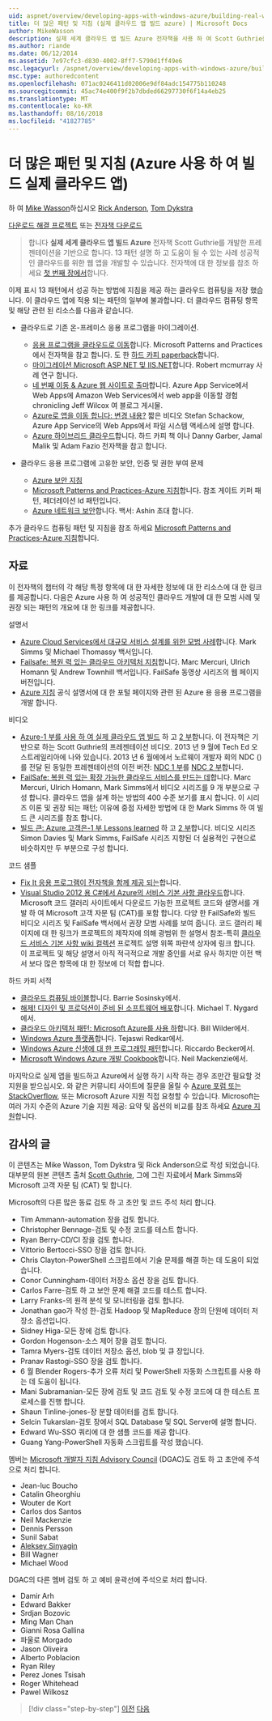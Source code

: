 ```yaml
---
uid: aspnet/overview/developing-apps-with-windows-azure/building-real-world-cloud-apps-with-windows-azure/more-patterns-and-guidance
title: 더 많은 패턴 및 지침 (실제 클라우드 앱 빌드 azure) | Microsoft Docs
author: MikeWasson
description: 실제 세계 클라우드 앱 빌드 Azure 전자책을 사용 하 여 Scott Guthrie를 개발한 프레젠테이션을 기반으로 합니다. 13 패턴과 그을 수 있는 방법을 설명 하는 중...
ms.author: riande
ms.date: 06/12/2014
ms.assetid: 7e97cfc3-d830-4002-8ff7-5790d1ff49e6
msc.legacyurl: /aspnet/overview/developing-apps-with-windows-azure/building-real-world-cloud-apps-with-windows-azure/more-patterns-and-guidance
msc.type: authoredcontent
ms.openlocfilehash: 071ac0246411d02006e9df84adc154775b110248
ms.sourcegitcommit: 45ac74e400f9f2b7dbded66297730f6f14a4eb25
ms.translationtype: MT
ms.contentlocale: ko-KR
ms.lasthandoff: 08/16/2018
ms.locfileid: "41827785"
---
```

<a name="more-patterns-and-guidance-building-real-world-cloud-apps-with-azure"></a>더 많은 패턴 및 지침 (Azure 사용 하 여 빌드 실제 클라우드 앱)
====================
하 여 [Mike Wasson](https://github.com/MikeWasson)하십시오 [Rick Anderson](https://github.com/Rick-Anderson), [Tom Dykstra](https://github.com/tdykstra)

[다운로드 해결 프로젝트](http://code.msdn.microsoft.com/Fix-It-app-for-Building-cdd80df4) 또는 [전자책 다운로드](http://blogs.msdn.com/b/microsoft_press/archive/2014/07/23/free-ebook-building-cloud-apps-with-microsoft-azure.aspx)

> 합니다 **실제 세계 클라우드 앱 빌드 Azure** 전자책 Scott Guthrie를 개발한 프레젠테이션을 기반으로 합니다. 13 패턴 설명 하 고 도움이 될 수 있는 사례 성공적인 클라우드를 위한 웹 앱을 개발할 수 있습니다. 전자책에 대 한 정보를 참조 하세요 [첫 번째 장에서](introduction.md)합니다.


이제 표시 13 패턴에서 성공 하는 방법에 지침을 제공 하는 클라우드 컴퓨팅을 저장 했습니다. 이 클라우드 앱에 적용 되는 패턴의 일부에 불과합니다. 더 클라우드 컴퓨팅 항목 및 해당 관련 된 리소스를 다음과 같습니다.

- 클라우드로 기존 온-프레미스 응용 프로그램을 마이그레이션. 

    - [응용 프로그램을 클라우드로 이동](https://msdn.microsoft.com/library/ff728592.aspx)합니다. Microsoft Patterns and Practices에서 전자책을 참고 합니다. 도 한 [하드 카피 paperback](https://www.amazon.com/dp/1621140202)합니다.
    - [마이그레이션 Microsoft ASP.NET 및 IIS.NET](https://go.microsoft.com/fwlink/?LinkId=400656)합니다. Robert mcmurray 사례 연구 합니다.
    - [네 번째 이동 &amp; Azure 웹 사이트로 출마](http://www.jeff.wilcox.name/2013/04/4thandmayor-azure-websites/)합니다. Azure App Service에서 Web Apps에 Amazon Web Services에서 web app을 이동할 경험 chronicling Jeff Wilcox 여 블로그 게시물.
    - [Azure로 앱을 이동 합니다: 변경 내용?](https://azure.microsoft.com/documentation/videos/web-sites-internals-and-the-file-system/) 짧은 비디오 Stefan Schackow, Azure App Service의 Web Apps에서 파일 시스템 액세스에 설명 합니다.
    - [Azure 하이브리드 클라우드](https://www.amazon.com/dp/B00EOP4UQW)합니다. 하드 카피 책 이나 Danny Garber, Jamal Malik 및 Adam Fazio 전자책을 참고 합니다.
- 클라우드 응용 프로그램에 고유한 보안, 인증 및 권한 부여 문제

    - [Azure 보안 지침](https://azure.microsoft.com/blog/2014/02/10/best-practices-windows-azure-websites-waws/)
    - [Microsoft Patterns and Practices-Azure 지침](https://msdn.microsoft.com/library/dn568099.aspx)합니다. 참조 게이트 키퍼 패턴, 페더레이션 Id 패턴입니다.
    - [Azure 네트워크 보안](https://download.microsoft.com/download/4/3/9/43902EC9-410E-4875-8800-0788BE146A3D/Windows%20Azure%20Network%20Security%20Whitepaper%20-%20FINAL.docx)합니다. 백서: Ashin 초대 합니다.

추가 클라우드 컴퓨팅 패턴 및 지침을 참조 하세요 [Microsoft Patterns and Practices-Azure 지침](https://msdn.microsoft.com/library/dn568099.aspx)합니다.

<a id="resources"></a>
## <a name="resources"></a>자료

이 전자책의 챕터의 각 해당 특정 항목에 대 한 자세한 정보에 대 한 리소스에 대 한 링크를 제공합니다. 다음은 Azure 사용 하 여 성공적인 클라우드 개발에 대 한 모범 사례 및 권장 되는 패턴의 개요에 대 한 링크를 제공합니다.

설명서

- [Azure Cloud Services에서 대규모 서비스 설계를 위한 모범 사례](https://msdn.microsoft.com/library/windowsazure/jj717232.aspx)합니다. Mark Simms 및 Michael Thomassy 백서입니다.
- [Failsafe: 복원 력 있는 클라우드 아키텍처 지침](https://msdn.microsoft.com/library/windowsazure/jj853352.aspx)합니다. Marc Mercuri, Ulrich Homann 및 Andrew Townhill 백서입니다. FailSafe 동영상 시리즈의 웹 페이지 버전입니다.
- [Azure 지침](https://azure.microsoft.com/develop/net/guidance/) 공식 설명서에 대 한 포털 페이지와 관련 된 Azure 용 응용 프로그램을 개발 합니다.

비디오

- [Azure-1 부를 사용 하 여 실제 클라우드 앱 빌드](https://channel9.msdn.com/Events/TechEd/Australia/2013/AZR324) 하 고 [2 부](https://channel9.msdn.com/Events/TechEd/Australia/2013/AZR325)합니다. 이 전자책은 기반으로 하는 Scott Guthrie의 프레젠테이션 비디오. 2013 년 9 월에 Tech Ed 오스트레일리아에 나와 있습니다. 2013 년 6 월에에서 노르웨이 개발자 회의 NDC ()를 전달 된 동일한 프레젠테이션의 이전 버전: [NDC 1 부](http://vimeo.com/68215538)를 [NDC 2 부](http://vimeo.com/68215602)합니다.
- [FailSafe: 복원 력 있는 확장 가능한 클라우드 서비스를 만드는 데](https://channel9.msdn.com/Series/FailSafe)합니다. Marc Mercuri, Ulrich Homann, Mark Simms에서 비디오 시리즈를 9 개 부분으로 구성 합니다. 클라우드 앱을 설계 하는 방법의 400 수준 보기를 표시 합니다. 이 시리즈 이론 및 권장 되는 패턴; 이유에 중점 자세한 방법에 대 한 Mark Simms 하 여 빌드 큰 시리즈를 참조 합니다.
- [빌드 큰: Azure 고객은-1 부 Lessons learned](https://channel9.msdn.com/Events/Build/2012/3-029) 하 고 [2 부](https://channel9.msdn.com/Events/Build/2012/3-030)합니다. 비디오 시리즈 Simon Davies 및 Mark Simms, FailSafe 시리즈 지향된 더 실용적인 구현으로 비슷하지만 두 부분으로 구성 합니다.

코드 샘플

- [Fix It 응용 프로그램이 전자책을 함께 제공 되는](https://code.msdn.microsoft.com/Fix-It-app-for-Building-cdd80df4?cdn_id=2013-12-03-002)합니다.
- [Visual Studio 2012 용 C#에서 Azure의 서비스 기본 사항 클라우드](http://aka.ms/csf)합니다. Microsoft 코드 갤러리 사이트에서 다운로드 가능한 프로젝트 코드와 설명서를 개발 하 여 Microsoft 고객 자문 팀 (CAT)를 포함 합니다. 다양 한 FailSafe와 빌드 비디오 시리즈 및 FailSafe 백서에서 권장 모범 사례를 보여 줍니다. 코드 갤러리 페이지에 대 한 링크가 프로젝트의 제작자에 의해 광범위 한 설명서 참조-특히 [클라우드 서비스 기본 사항 wiki 컬렉션](https://social.technet.microsoft.com/wiki/contents/articles/17987.cloud-service-fundamentals.aspx) 프로젝트 설명 위쪽 파란색 상자에 링크 합니다. 이 프로젝트 및 해당 설명서 아직 적극적으로 개발 중인를 서로 유사 하지만 이전 백서 보다 많은 항목에 대 한 정보에 더 적합 합니다.

하드 카피 서적

- [클라우드 컴퓨팅 바이블](https://www.amazon.com/dp/0470903562)합니다. Barrie Sosinsky에서.
- [해제! 디자인 및 프로덕션이 준비 된 소프트웨어 배포](https://www.amazon.com/Release-It-Production-Ready-Pragmatic-Programmers/dp/0978739213)합니다. Michael T. Nygard에서.
- [클라우드 아키텍처 패턴: Microsoft Azure를 사용 하](http://shop.oreilly.com/product/0636920023777.do)합니다. Bill Wilder에서.
- [Windows Azure 플랫폼](https://www.amazon.com/dp/1430235632)합니다. Tejaswi Redkar에서.
- [Windows Azure 신생에 대 한 프로그래밍 패턴](https://www.amazon.com/dp/1849685606)합니다. Riccardo Becker에서.
- [Microsoft Windows Azure 개발 Cookbook](https://www.amazon.com/dp/1849682224)합니다. Neil Mackenzie에서.

마지막으로 실제 앱을 빌드하고 Azure에서 실행 하기 시작 하는 경우 조만간 필요할 것 지원을 받으십시오. 와 같은 커뮤니티 사이트에 질문을 올릴 수 [Azure 포럼 또는 StackOverflow](https://azure.microsoft.com/support/forums/), 또는 Microsoft Azure 지원 직접 요청할 수 있습니다. Microsoft는 여러 가지 수준의 Azure 기술 지원 제공: 요약 및 옵션의 비교를 참조 하세요 [Azure 지원](https://azure.microsoft.com/support/plans/)합니다.

<a id="acknowledgments"></a>
## <a name="acknowledgments"></a>감사의 글

이 콘텐츠는 Mike Wasson, Tom Dykstra 및 Rick Anderson으로 작성 되었습니다. 대부분의 원본 콘텐츠 출처 [Scott Guthrie](https://weblogs.asp.net/scottgu/), 그에 그린 자료에서 Mark Simms와 Microsoft 고객 자문 팀 (CAT) 및 합니다.

Microsoft의 다른 많은 동료 검토 하 고 초안 및 코드 주석 처리 합니다.

- Tim Ammann-automation 장을 검토 합니다.
- Christopher Bennage-검토 및 수정 코드를 테스트 합니다.
- Ryan Berry-CD/CI 장을 검토 합니다.
- Vittorio Bertocci-SSO 장을 검토 합니다.
- Chris Clayton-PowerShell 스크립트에서 기술 문제를 해결 하는 데 도움이 되었습니다.
- Conor Cunningham-데이터 저장소 옵션 장을 검토 합니다.
- Carlos Farre-검토 하 고 보안 문제 해결 코드를 테스트 합니다.
- Larry Franks-의 원격 분석 및 모니터링을 검토 합니다.
- Jonathan gao가 작성 한-검토 Hadoop 및 MapReduce 장의 단원에 데이터 저장소 옵션입니다.
- Sidney Higa-모든 장에 검토 합니다.
- Gordon Hogenson-소스 제어 장을 검토 합니다.
- Tamra Myers-검토 데이터 저장소 옵션, blob 및 큐 장입니다.
- Pranav Rastogi-SSO 장을 검토 합니다.
- 6 월 Blender Rogers-추가 오류 처리 및 PowerShell 자동화 스크립트를 사용 하는 데 도움이 됩니다.
- Mani Subramanian-모든 장에 검토 및 코드 검토 및 수정 코드에 대 한 테스트 프로세스를 진행 합니다.
- Shaun Tinline-jones-장 분할 데이터를 검토 합니다.
- Selcin Tukarslan-검토 장에서 SQL Database 및 SQL Server에 설명 합니다.
- Edward Wu-SSO 쿼리에 대 한 샘플 코드를 제공 합니다.
- Guang Yang-PowerShell 자동화 스크립트를 작성 했습니다.

멤버는 [Microsoft 개발자 지침 Advisory Council](http://aka.ms/DGAC) (DGAC)도 검토 하 고 초안에 주석으로 처리 합니다.

- Jean-luc Boucho
- Catalin Gheorghiu
- Wouter de Kort
- Carlos dos Santos
- Neil Mackenzie
- Dennis Persson
- Sunil Sabat
- [Aleksey Sinyagin](http://www.linkedin.com/in/sinyagin)
- Bill Wagner
- Michael Wood

DGAC의 다른 멤버 검토 하 고 예비 윤곽선에 주석으로 처리 합니다.

- Damir Arh
- Edward Bakker
- Srdjan Bozovic
- Ming Man Chan
- Gianni Rosa Gallina
- 파울로 Morgado
- Jason Oliveira
- Alberto Poblacion
- Ryan Riley
- Perez Jones Tsisah
- Roger Whitehead
- Pawel Wilkosz

> [!div class="step-by-step"]
> [이전](queue-centric-work-pattern.md)
> [다음](the-fix-it-sample-application.md)
